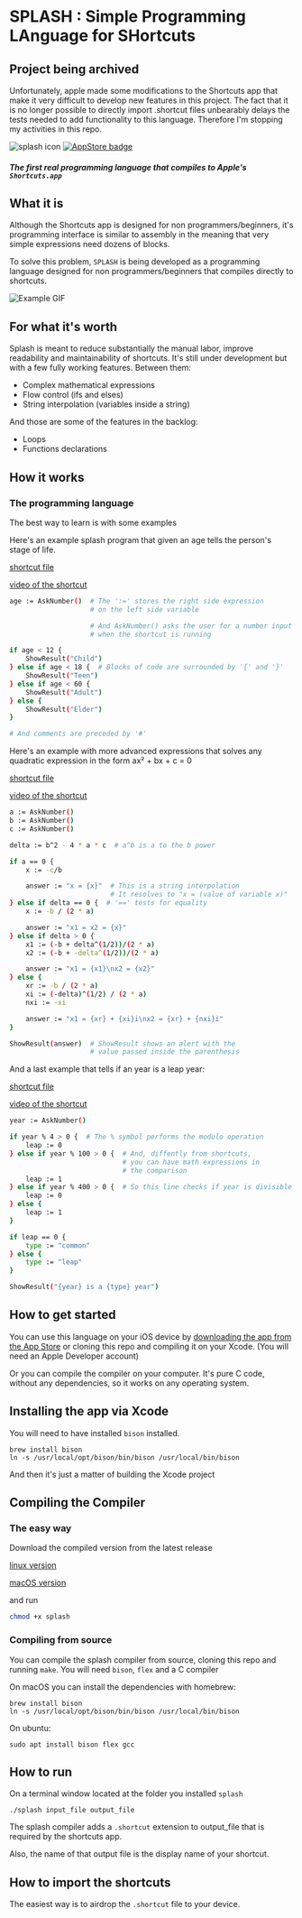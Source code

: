 # SPLASH : Simple Programming LAnguage for SHortcuts

## Project being archived

Unfortunately, apple made some modifications to the Shortcuts app that make it very difficult to develop new features in this project. The fact that it is no longer possible to directly import .shortcut files unbearably delays the tests needed to add functionality to this language. Therefore I'm stopping my activities in this repo.

![splash icon](https://raw.githubusercontent.com/gonzula/splash/master/imgs/RoundedIcon.png)
[![AppStore badge](https://linkmaker.itunes.apple.com/en-us/badge-lrg.svg?releaseDate=2019-03-11&kind=iossoftware&bubble=ios_apps)](https://itunes.apple.com/us/app/splash-programming-language/id1455793030?mt=8)
##### The first real programming language that compiles to Apple's `Shortcuts.app`

## What it is

Although the Shortcuts app is designed for non programmers/beginners, it's programming interface is similar to assembly in the meaning that very simple expressions need dozens of blocks.

To solve this problem, `SPLASH` is being developed as a programming language designed for non programmers/beginners that compiles directly to shortcuts.

![Example GIF](https://raw.githubusercontent.com/gonzula/splash/master/imgs/quadratic.gif)

## For what it's worth

Splash is meant to reduce substantially the manual labor, improve readability and maintainability of shortcuts. It's still under development but with a few fully working features. Between them:

* Complex mathematical expressions
* Flow control (ifs and elses)
* String interpolation (variables inside a string)

And those are some of the features in the backlog:

* Loops
* Functions declarations

## How it works

### The programming language

The best way to learn is with some examples

Here's an example splash program that given an age tells the person's stage of life.

[shortcut file](https://github.com/gonzula/splash/blob/master/examples/age.shortcut)

[video of the shortcut](https://github.com/gonzula/splash/blob/master/examples/age.mov)


``` BASH
age := AskNumber()  # The ':=' stores the right side expression
                    # on the left side variable

                    # And AskNumber() asks the user for a number input
                    # when the shortcut is running

if age < 12 {
    ShowResult("Child")
} else if age < 18 {  # Blocks of code are surrounded by '{' and '}'
    ShowResult("Teen")
} else if age < 60 {
    ShowResult("Adult")
} else {
    ShowResult("Elder")
}

# And comments are preceded by '#'
```

Here's an example with more advanced expressions that solves any quadratic expression in the form ax² + bx + c = 0

[shortcut file](https://github.com/gonzula/splash/blob/master/examples/quadratic.shortcut)

[video of the shortcut](https://github.com/gonzula/splash/blob/master/examples/quadratic.mov)

``` BASH
a := AskNumber()
b := AskNumber()
c := AskNumber()

delta := b^2 - 4 * a * c  # a^b is a to the b power

if a == 0 {
    x := -c/b

    answer := "x = {x}"  # This is a string interpolation
                         # It resolves to "x = (value of variable x)"
} else if delta == 0 {  # '==' tests for equality
    x := -b / (2 * a)

    answer := "x1 = x2 = {x}"
} else if delta > 0 {
    x1 := (-b + delta^(1/2))/(2 * a)
    x2 := (-b + -delta^(1/2))/(2 * a)

    answer := "x1 = {x1}\nx2 = {x2}"
} else {
    xr := -b / (2 * a)
    xi := (-delta)^(1/2) / (2 * a)
    nxi := -xi

    answer := "x1 = {xr} + {xi}i\nx2 = {xr} + {nxi}i"
}

ShowResult(answer)  # ShowResult shows an alert with the
                    # value passed inside the parenthesis
```

And a last example that tells if an year is a leap year:

[shortcut file](https://github.com/gonzula/splash/blob/master/examples/leap_year.shortcut)

[video of the shortcut](https://github.com/gonzula/splash/blob/master/examples/leap_year.mov)

``` BASH
year := AskNumber()

if year % 4 > 0 {  # The % symbol performs the modulo operation
    leap := 0
} else if year % 100 > 0 {  # And, diffently from shortcuts,
                            # you can have math expressions in
                            # the comparison
    leap := 1
} else if year % 400 > 0 {  # So this line checks if year is divisible by 400
    leap := 0
} else {
    leap := 1
}

if leap == 0 {
    type := "common"
} else {
    type := "leap"
}

ShowResult("{year} is a {type} year")
```

## How to get started

You can use this language on your iOS device by [downloading the app from the App Store](https://itunes.apple.com/us/app/splash-programming-language/id1455793030?mt=8) or cloning this repo and compiling it on your Xcode. (You will need an Apple Developer account)

Or you can compile the compiler on your computer. It's pure C code, without any dependencies, so it works on any operating system.

## Installing the app via Xcode

You will need to have installed `bison` installed.
```
brew install bison
ln -s /usr/local/opt/bison/bin/bison /usr/local/bin/bison
```
And then it's just a matter of building the Xcode project

## Compiling the Compiler

### The easy way

Download the compiled version from the latest release

[linux version](https://github.com/gonzula/splash/releases/download/v0.1.1/splash.linux)

[macOS version](https://github.com/gonzula/splash/releases/download/v0.1.1/splash.macOS)

and run

``` BASH
chmod +x splash
```


### Compiling from source

You can compile the splash compiler from source, cloning this repo and running `make`. You will need `bison`, `flex` and a C compiler

On macOS you can install the dependencies with homebrew:

```
brew install bison
ln -s /usr/local/opt/bison/bin/bison /usr/local/bin/bison
```

On ubuntu:

```
sudo apt install bison flex gcc
```

## How to run

On a terminal window located at the folder you installed `splash`

```
./splash input_file output_file
```

The splash compiler adds a `.shortcut` extension to output_file that is required by the shortcuts app.

Also, the name of that output file is the display name of your shortcut.

## How to import the shortcuts

The easiest way is to airdrop the `.shortcut` file to your device.
